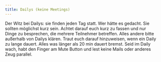 ```yaml
---
title: Dailys (keine Meetings)
---
```


Der Witz bei Dailys: sie finden jeden Tag statt. Wer hätte es gedacht. Sie sollten möglichst kurz sein. Achtet darauf euch kurz zu fassen und nur Dinge zu besprechen, die mehrere Teilnehmer betreffen. Alles andere bitte außerhalb von Dailys klären. Traut euch darauf hinzuweisen, wenn ein Daily zu lange dauert. Alles was länger als 20 min dauert bremst. Seid im Daily wach, habt den Finger am Mute Button und lest keine Mails oder anderes Zeug parallel.